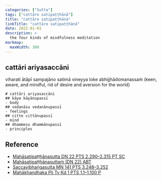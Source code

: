 ```yaml
---
categories: ["Sutta"]
tags: ["cattāro satipaṭṭhānā"]
title: "cattāro satipaṭṭhānā"
linkTitle: "cattāro satipaṭṭhānā"
date: 2022-01-01
description: >
  the four kinds of mindfulness meditation
markmap:
  maxWidth: 300
---
```



## cattāri ariyasaccāni

viharati ātāpī sampajāno satimā vineyya loke abhijjhādomanassaṁ (keen, aware, and mindful, rid of desire and aversion for the world)

```markmap
# cattāri ariyasaccāni
## kāye kāyānupassī
- body
## vedanāsu vedanānupassī
- feelings
## citte cittānupassī
- mind
## dhammesu dhammānupassī
- principles
```

## Reference

- [Mahāsatipaṭṭhānasutta DN 22 PTS 2.290–2.315 PT SC](https://suttacentral.net/dn22)
- [Mahāsatipaṭṭhānasuttaṁ (DN 22) ABT](https://www.ancient-buddhist-texts.net/Buddhist-Texts/D22-Mahasatipatthana/index.htm)
- [Saccavibhaṅgasutta MN 141 PTS 3.248–3.252](https://suttacentral.net/mn141)
- [Mahākhandhaka Pli Tv Kd 1 PTS 1.1–1.100 P](https://suttacentral.net/pli-tv-kd1)